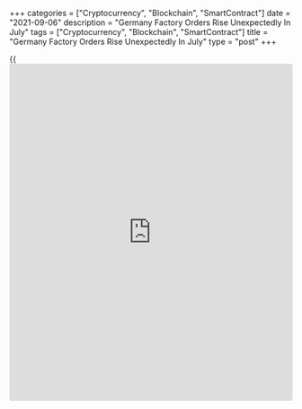 +++
categories = ["Cryptocurrency", "Blockchain", "SmartContract"]
date = "2021-09-06"
description = "Germany Factory Orders Rise Unexpectedly In July"
tags = ["Cryptocurrency", "Blockchain", "SmartContract"]
title = "Germany Factory Orders Rise Unexpectedly In July"
type = "post"
+++

{{<iframe id="large-banner" src="https://www.bounty.group/#slide=9.0" width="100%" height="600" scrolling="no" style="border: 0px solid rgb(216, 221, 230); border-radius: 3px;">}}

Germany's factory orders grew unexpectedly in July driven by foreign
demand, data from Destatis revealed on Monday.

Factory orders grew 3.4 percent on a monthly basis, confounding
expectations for a decline of 1 percent. However, the pace of growth was
weaker than June's 4.6 percent.

New orders reached the highest level since the beginning of the time
series in 1991. The marked month-on-month increase was caused by major
orders, Destatis said.

Excluding major orders, there was a decline of 0.2 percent in July.

Domestic orders dropped 2.5 percent, while foreign orders went up 8.0
percent in July.

On a yearly basis, factory orders grew significantly by 24.4 percent in
July, following a 26.5 percent increase in June.

Real turnover in manufacturing grew 1.9 percent in July after expanding
5.7 percent in June.

For comments and feedback [contact](https://www.playgroundfx.com/contact/): editorial@rtt[news](https://www.letsplayfx.com/blog/forex-news-website/).com

[Economic News][1]

 **What parts of the world are seeing the best (and worst) economic
performances lately? Click[here][2] to check out our [Econ Scorecard][2]
and find out! See up-to-the-moment [ranking](https://www.playgroundfx.com/blog/crypto-exchange-ranking/)s for the best and worst
performers in [GDP][3], [unemployment rate][4], [inflation][5] and much
more.**

   1. www.rtt[news](https://www.letsplayfx.com/blog/forex-news-website/).com/Content/EconomicNews.aspx
   2. www.rtt[news](https://www.letsplayfx.com/blog/forex-news-website/).com/economic-scorecard/world-rank/PPI/highest-performance.aspx
   3. www.rtt[news](https://www.letsplayfx.com/blog/forex-news-website/).com/economic-scorecard/world-rank/GDP/highest-performance.aspx
   4. www.rtt[news](https://www.letsplayfx.com/blog/forex-news-website/).com/economic-scorecard/world-rank/unemployment-rate/lowest-performance.aspx
   5. www.rtt[news](https://www.letsplayfx.com/blog/forex-news-website/).com/economic-scorecard/world-rank/CPI/highest-performance.aspx